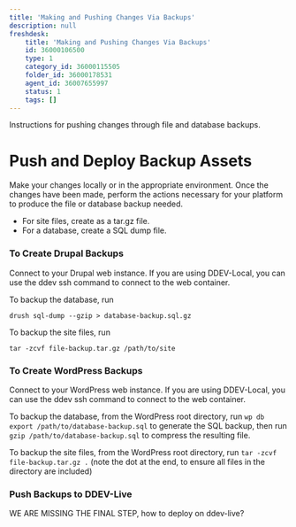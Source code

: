 ```yaml
---
title: 'Making and Pushing Changes Via Backups'
description: null
freshdesk:
    title: 'Making and Pushing Changes Via Backups'
    id: 36000106500
    type: 1
    category_id: 36000115505
    folder_id: 36000178531
    agent_id: 36007655997
    status: 1
    tags: []
---
```


Instructions for pushing changes through file and database backups.

# Push and Deploy Backup Assets

Make your changes locally or in the appropriate environment. Once the changes have been made, perform the actions necessary for your platform to produce the file or database backup needed.

- For site files, create as a tar.gz file.
- For a database, create a SQL dump file.

### To Create Drupal Backups

Connect to your Drupal web instance. If you are using DDEV-Local, you can use the ddev ssh command to connect to the web container.

To backup the database, run

```
drush sql-dump --gzip > database-backup.sql.gz
```

To backup the site files, run

```
tar -zcvf file-backup.tar.gz /path/to/site
```

### To Create WordPress Backups

Connect to your WordPress web instance. If you are using DDEV-Local, you can use the ddev ssh command to connect to the web container.

To backup the database, from the WordPress root directory, run `wp db export /path/to/database-backup.sql` to generate the SQL backup, then run `gzip /path/to/database-backup.sql` to compress the resulting file.

To backup the site files, from the WordPress root directory, run `tar -zcvf file-backup.tar.gz .` (note the dot at the end, to ensure all files in the directory are included)

### Push Backups to DDEV-Live

WE ARE MISSING THE FINAL STEP, how to deploy on ddev-live?

